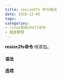 ```yaml
---
title: resize2fs 命令用法
date: 2018-12-05
tags:
categories: 
- linux常用shell命令
- 磁盘管理
---
```

**resize2fs命令** 待添加。
<!-- more --> 
#### **语法**


#### **选项**
